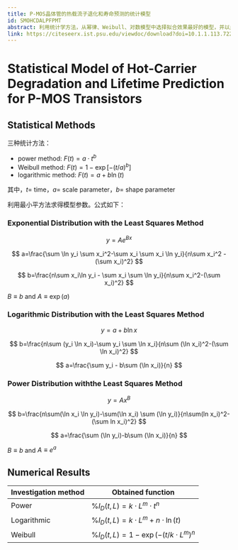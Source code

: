 ```yaml
---
title: P-MOS晶体管的热载流子退化和寿命预测的统计模型
id: SMOHCDALPFPMT
abstract: 利用统计学方法，从幂律、Weibull、对数模型中选择拟合效果最好的模型，并以此建立了电路退化模型，并用之预测寿命。器件尺寸为 1.5μm，本文对热载流子的解释为雪崩电离，虽然较为老旧，但统计方法不失为一种万金油。
link: https://citeseerx.ist.psu.edu/viewdoc/download?doi=10.1.1.113.7225&rep=rep1&type=pdf
---
```


# Statistical Model of Hot-Carrier Degradation and Lifetime Prediction for P-MOS Transistors

## Statistical Methods

三种统计方法：

- power method: $F(t)=a\cdot t^b$
- Weibull method: $F(t)=1-\exp[-(t/a)^b]$
- logarithmic method: $F(t)=a+b\ln(t)$

其中，$t=$ time，$a=$ scale parameter，$b=$ shape parameter

利用最小平方法求得模型参数。公式如下：

### Exponential Distribution with the Least Squares Method

$$
y=Ae^{Bx}
$$

$$
a=\frac{\sum \ln y_i \sum x_i^2-\sum x_i \sum x_i \ln y_i}{n\sum x_i^2 -(\sum x_i)^2}
$$

$$
b=\frac{n\sum x_i\ln y_i - \sum x_i \sum \ln y_i}{n\sum x_i^2-(\sum x_i)^2}
$$

$B\equiv b$ and $A \equiv \exp(a)$

### Logarithmic Distribution with the Least Squares Method

$$
y=a+b\ln x
$$

$$
b=\frac{n\sum (y_i \ln x_i)-\sum y_i \sum \ln x_i}{n\sum (\ln x_i)^2-(\sum \ln x_i)^2}
$$

$$
a=\frac{\sum y_i - b\sum (\ln x_i)}{n}
$$

### Power Distribution withthe Least Squares Method

$$
y=Ax^B
$$

$$
b=\frac{n\sum(\ln x_i \ln y_i)-\sum(\ln x_i) \sum (\ln y_i)}{n\sum(ln x_i)^2-(\sum ln x_i)^2}
$$

$$
a=\frac{\sum (\ln y_i)-b\sum (\ln x_i)}{n}
$$

$B\equiv b$ and $A\equiv e^a$

## Numerical Results

|Investigation method|Obtained function|
|------|-------|
|Power |$\% I_D(t,L) = k\cdot L ^m\cdot t ^n$|
|Logarithmic|$\% I_D(t,L) = k \cdot L^m+ n\cdot \ln(t)$|
|Weibull |$\% I_D(t,L) = 1-\exp(-(t/k\cdot L^m)^n$|